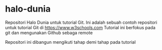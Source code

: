 # halo-dunia
Repositori Halo Dunia untuk tutorial Git.
Ini adalah sebuah contoh repositori untuk tutorial Git di https://www.w3schools.com
Tutorial ini berfokus pada git dan mengunakan Github sebaga remote

Repositori ini dibangun mengikuti tahap demi tahap pada tutorial
